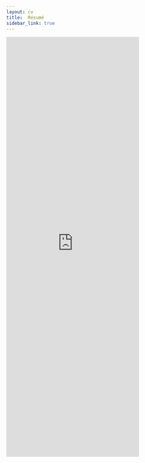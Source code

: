```yaml
---
layout: cv
title:  Résumé
sidebar_link: true
---
```

  <iframe src="https://drive.google.com/file/d/1Q3S-E6ykFbn19eV8fM4QucSJxbIHz5wv/preview" width="70%" height="1110" scrolling="no" frameBorder="0"></iframe>
<!-- <p class="message">
	CV  shall be provided on request

</p>
 -->
<!--<iframe src="https://docs.google.com/document/d/1jZ5gHIweoSlE63p_gBys1Iluc20OcuS0gJ6I5mj3z-U/pub?embedded=true" width="800" height="1800"  scrolling="no" frameBorder="0"></iframe>-->
